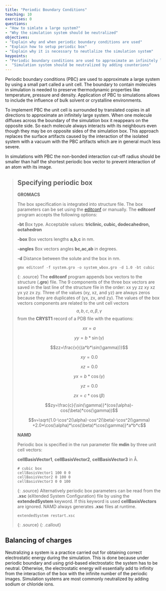 ```yaml
---
title: "Periodic Boundary Conditions"
teaching: 10
exercises: 0
questions:
- "How to simlate a large system?"
- "Why the simulation system should be neutralized"
objectives:
- "Explain why and when periodic boundary conditions are used"
- "Explain how to setup periodic box"
- "Explain why it is necessary to neutlalize the simulation system"
keypoints:
- "Periodic boundary conditions are used to approximate an infinitely large system"
-  "Simulation system should be neutralized by adding counterions"
---
```

Periodic boundary conditions (PBC) are used to approximate a large system by using a small part called a unit cell. The boundary to contain molecules in simulation is needed to preserve thermodynamic properties like temperature, pressure and density. Application of PBC to simulations allows to include the influence of bulk solvent or crystalline environments.

To implement PBC the unit cell is surrounded by translated copies in all directions to approximate an infinitely large system. When one molecule diffuses across the boundary of the simulation box it reappears on the opposite side. So each molecule always interacts with its neighbours even though they may be on opposite sides of the simulation box. This approach replaces the surface artifacts caused by the interaction of the isolated system with a vacuum with the PBC artifacts which are in general much less severe.

In simulations with PBC the non-bonded interaction cut-off radius should be smaller than half the shortest periodic box vector to prevent interaction of an atom with its image.

> ## Specifying periodic box
>  **GROMACS**
>
> The box specification is integrated into structure file. The box parameters can be set using the [editconf](http://manual.gromacs.org/archive/5.0/programs/gmx-editconf.html) or manually. The **editconf** program accepts the following options:
>
> **-bt**  Box type. Acceptable values: **triclinic, cubic, dodecahedron, octahedron**<br>
>
> **-box** Box vectors lengths **a,b,c** in nm.<br>
>
> **-angles** Box vectors angles **bc,ac,ab** in degrees.
>
> **-d** Distance between the solute and the box in nm.
>
>~~~
> gmx editconf -f system.gro -o system_wbox.gro -d 1.0 -bt cubic
>~~~
> {: .source}
> The **editconf** program appends box vectors to the structure (**.gro**) file. The 9 components of the three box vectors are saved in the last line of the structure file in the order: xx yy zz xy xz yx yz zx zy. Three of the values (xy, xz, and yz) are always zeros because they are duplicates of (yx, zx, and zy).  The values of the box vectors components are related to the unit cell vectors $$a,b,c,\alpha,\beta,\gamma$$ from the **CRYST1** record of a PDB file with the equations:
>
>$$xx=a$$
>
>$$yy=b*\sin(\gamma)$$
>
>$$zz=\frac{v}{(a*b*\sin(\gamma))}$$
>
>$$xy=0.0$$
>
>$$xz=0.0$$
>
>$$yx=b*\cos(\gamma)$$
>
>$$yz=0.0$$
>
>$$zx=c*\cos(\beta)$$
>
>$$zy=\frac{c}{\sin(\gamma)}*(cos(\alpha)-cos(\beta)*cos(\gamma))$$
>
>$$v=\sqrt{1.0-\cos^2(\alpha)-cos^2(\beta)-\cos^2(\gamma) +2.0*\cos(\alpha)*\cos(\beta)*\cos(\gamma)}*a*b*c$$
>
> **NAMD**
>
> Periodic box is specified in the run parameter file **mdin** by three unit cell vectors:
>
> **cellBasisVector1**, **cellBasisVector2**, **cellBasisVector3** in <span>&#8491;</span>.
>~~~
> # cubic box
> cellBasisVector1 100 0 0
> cellBasisVector2 0 100 0
> cellBasisVector3 0 0 100
>~~~
>{: .source}
> Alternatively periodic box parameters can be read from the **.xsc** (eXtended System Configuration) file by using the **extendedSystem** keyword.  If this keyword is used **cellBasisVectors** are ignored.  NAMD always generates  **.xsc** files at runtime.
>~~~
> extendedSystem restart.xsc
>~~~
>{: .source}
{: .callout}

## Balancing of charges
Neutralizing a system is a practice carried out for obtaining correct electrostatic energy during the simulation. This is done because under periodic boundary and using grid-based electrostatic the system has to be neutral. Otherwise, the electrostatic energy will essentially add to infinity from the interaction of the box with the infinite number of the periodic images. Simulation systems are most commonly neutralized by adding sodium or chloride ions.
